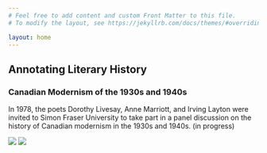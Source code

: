 ```yaml
---
# Feel free to add content and custom Front Matter to this file.
# To modify the layout, see https://jekyllrb.com/docs/themes/#overriding-theme-defaults

layout: home
---
```


## Annotating Literary History
### Canadian Modernism of the 1930s and 1940s
In 1978, the poets Dorothy Livesay, Anne Marriott, and Irving Layton were invited to Simon Fraser University to take part in a panel discussion on the history of Canadian modernism in the 1930s and 1940s. (in progress)

<img src="https://github.com/teddiebrock/sfu-poetry-panel/blob/gh-pages/sfu-panel-taped.png?raw=true"/>
<img src="https://github.com/teddiebrock/sfu-poetry-panel/blob/gh-pages/livesay_marriott.png?raw=true"/>
